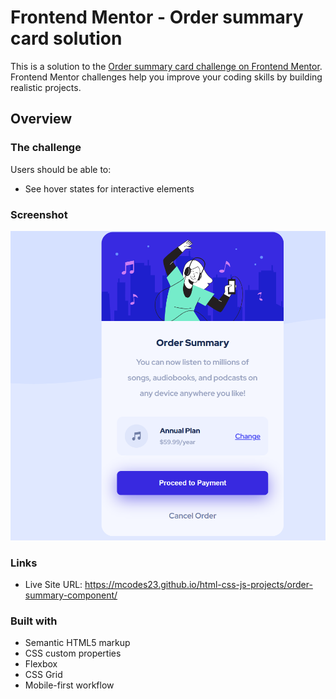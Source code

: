 # Frontend Mentor - Order summary card solution

This is a solution to the [Order summary card challenge on Frontend Mentor](https://www.frontendmentor.io/challenges/order-summary-component-QlPmajDUj). Frontend Mentor challenges help you improve your coding skills by building realistic projects.

## Overview

### The challenge

Users should be able to:

- See hover states for interactive elements

### Screenshot

![](./assets/order-summary.png)

### Links

- Live Site URL: https://mcodes23.github.io/html-css-js-projects/order-summary-component/

### Built with

- Semantic HTML5 markup
- CSS custom properties
- Flexbox
- CSS Grid
- Mobile-first workflow
